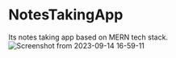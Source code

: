 # NotesTakingApp
Its notes taking app based on MERN tech stack.
![Screenshot from 2023-09-14 16-59-11](https://github.com/rajivravindrapathak/NotesTakingApp_MERN/assets/70104100/87ecd1df-25a5-40f6-8928-32703b3536f7)
